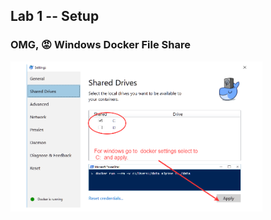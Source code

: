 ## Lab 1 -- Setup

### OMG, :rage: Windows Docker File Share

<img class="plain" src="resources/images/DockerShareDrive.png" width="80%"> </img>
